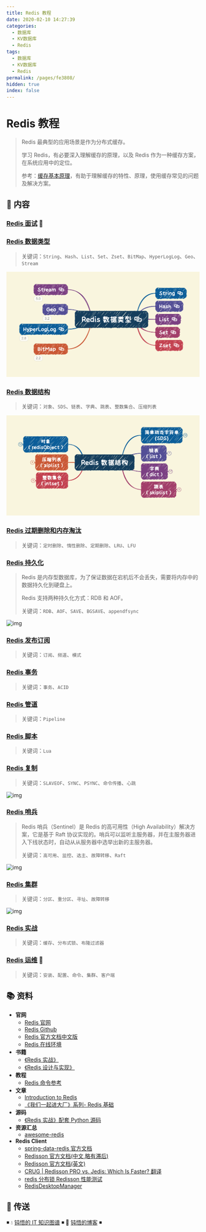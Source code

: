 ```yaml
---
title: Redis 教程
date: 2020-02-10 14:27:39
categories:
  - 数据库
  - KV数据库
  - Redis
tags:
  - 数据库
  - KV数据库
  - Redis
permalink: /pages/fe3808/
hidden: true
index: false
---
```


# Redis 教程

> Redis 最典型的应用场景是作为分布式缓存。
>
> 学习 Redis，有必要深入理解缓存的原理，以及 Redis 作为一种缓存方案，在系统应用中的定位。
>
> 参考：[缓存基本原理](https://dunwu.github.io/design/distributed/分布式缓存.html)，有助于理解缓存的特性、原理，使用缓存常见的问题及解决方案。

## 📖 内容

### [Redis 面试](01.Redis面试.md) 💯

### [Redis 数据类型](02.Redis数据类型.md)

> 关键词：`String`、`Hash`、`List`、`Set`、`Zset`、`BitMap`、`HyperLogLog`、`Geo`、`Stream`

![](https://raw.githubusercontent.com/dunwu/images/dev/snap/20230901071808.png)

### [Redis 数据结构](03.Redis数据结构.md)

> 关键词：`对象`、`SDS`、`链表`、`字典`、`跳表`、`整数集合`、`压缩列表`

![](https://raw.githubusercontent.com/dunwu/images/dev/snap/20230901071535.png)

### [Redis 过期删除和内存淘汰](04.Redis过期删除和内存淘汰.md)

> 关键词：`定时删除`、`惰性删除`、`定期删除`、`LRU`、`LFU`

### [Redis 持久化](05.Redis持久化.md)

> Redis 是内存型数据库，为了保证数据在宕机后不会丢失，需要将内存中的数据持久化到硬盘上。
>
> Redis 支持两种持久化方式：RDB 和 AOF。
>
> 关键词：`RDB`、`AOF`、`SAVE`、`BGSAVE`、`appendfsync`

![img](https://raw.githubusercontent.com/dunwu/images/dev/snap/20200224214047.png)

### [Redis 发布订阅](06.Redis发布订阅.md)

> 关键词：`订阅`、`频道`、`模式`

### [Redis 事务](07.Redis事务.md)

> 关键词：`事务`、`ACID`

### [Redis 管道](08.Redis管道.md)

> 关键词：`Pipeline`

### [Redis 脚本](09.Redis脚本.md)

> 关键词：`Lua`

### [Redis 复制](11.Redis复制.md)

> 关键词：`SLAVEOF`、`SYNC`、`PSYNC`、`命令传播`、`心跳`

![img](https://raw.githubusercontent.com/dunwu/images/dev/snap/20200712182603.png)

### [Redis 哨兵](12.Redis哨兵.md)

> Redis 哨兵（Sentinel）是 Redis 的高可用性（High Availability）解决方案，它是基于 Raft 协议实现的。哨兵可以监听主服务器，并在主服务器进入下线状态时，自动从从服务器中选举出新的主服务器。
>
> 关键词：`高可用`、`监控`、`选主`、`故障转移`、`Raft`

![img](https://raw.githubusercontent.com/dunwu/images/dev/snap/20200713072747.png)

### [Redis 集群](13.Redis集群.md)

> 关键词：`分区`、`重分区`、`寻址`、`故障转移`

![img](https://raw.githubusercontent.com/dunwu/images/dev/snap/20200713100613.png)

### [Redis 实战](21.Redis实战.md)

> 关键词：`缓存`、`分布式锁`、`布隆过滤器`

### [Redis 运维](20.Redis运维.md) 🔨

> 关键词：`安装`、`配置`、`命令`、`集群`、`客户端`

## 📚 资料

- **官网**
  - [Redis 官网](https://redis.io/)
  - [Redis Github](https://github.com/antirez/redis)
  - [Redis 官方文档中文版](http://redis.cn/)
  - [Redis 在线环境](https://try.redis.io/)
- **书籍**
  - [《Redis 实战》](https://item.jd.com/11791607.html)
  - [《Redis 设计与实现》](https://item.jd.com/11486101.html)
- **教程**
  - [Redis 命令参考](http://redisdoc.com/)
- **文章**
  - [Introduction to Redis](https://www.slideshare.net/dvirsky/introduction-to-redis)
  - [《我们一起进大厂》系列- Redis 基础](https://juejin.im/post/5db66ed9e51d452a2f15d833)
- **源码**
  - [《Redis 实战》配套 Python 源码](https://github.com/josiahcarlson/redis-in-action)
- **资源汇总**
  - [awesome-redis](https://github.com/JamzyWang/awesome-redis)
- **Redis Client**
  - [spring-data-redis 官方文档](https://docs.spring.io/spring-data/redis/docs/1.8.13.RELEASE/reference/html/)
  - [Redisson 官方文档(中文,略有滞后)](https://github.com/redisson/redisson/wiki/%E7%9B%AE%E5%BD%95)
  - [Redisson 官方文档(英文)](https://github.com/redisson/redisson/wiki/Table-of-Content)
  - [CRUG | Redisson PRO vs. Jedis: Which Is Faster? 翻译](https://www.jianshu.com/p/82f0d5abb002)
  - [redis 分布锁 Redisson 性能测试](https://blog.csdn.net/everlasting_188/article/details/51073505)
  - [RedisDesktopManager](https://github.com/uglide/RedisDesktopManager)

## 🚪 传送

◾ 💧 [钝悟的 IT 知识图谱](https://dunwu.github.io/waterdrop/) ◾ 🎯 [钝悟的博客](https://dunwu.github.io/blog/) ◾